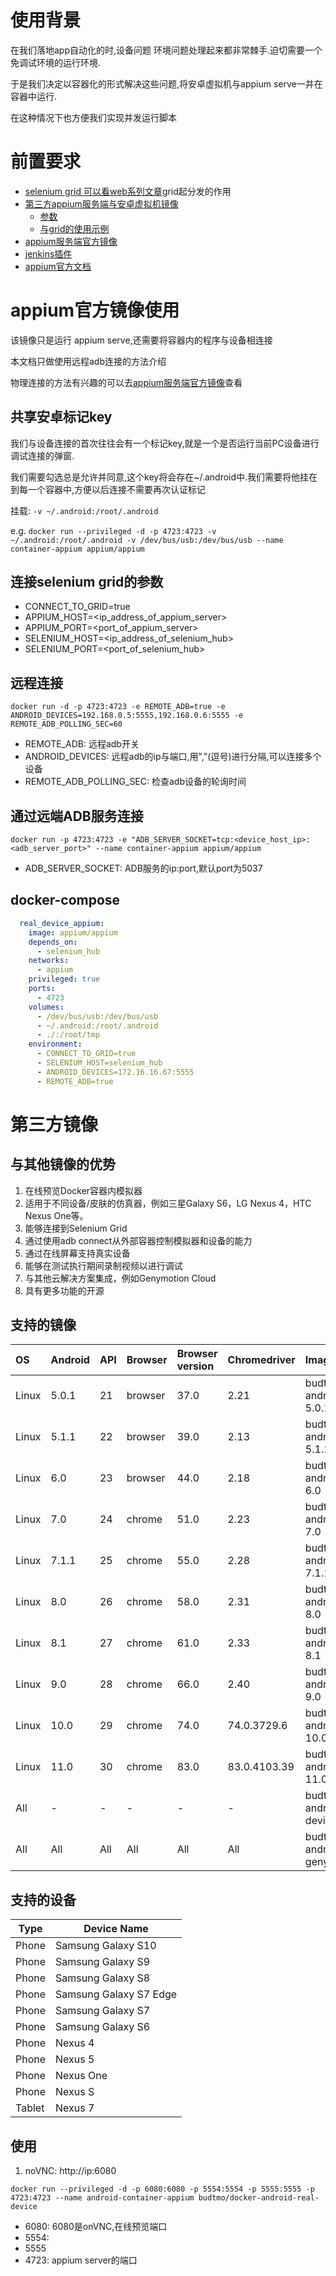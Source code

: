# 使用背景
在我们落地app自动化的时,设备问题 环境问题处理起来都非常棘手.迫切需要一个免调试环境的运行环境.

于是我们决定以容器化的形式解决这些问题,将安卓虚拟机与appium serve一并在容器中运行.

在这种情况下也方便我们实现并发运行脚本

# 前置要求
- [selenium grid 可以看web系列文章](../2.WEB自动化/13.selenium-grid使用.md#4.-docker构建)grid起分发的作用
- [第三方appium服务端与安卓虚拟机镜像](https://github.com/budtmo/docker-android)
    - [参数](https://github.com/budtmo/docker-android/blob/master/README_CUSTOM_CONFIG.md)
    - [与grid的使用示例](https://github.com/budtmo/docker-android/blob/master/README_APPIUM_AND_SELENIUM.md)
- [appium服务端官方镜像](https://hub.docker.com/r/appium/appium)
- [jenkins插件](https://github.com/budtmo/jenkins-plugin-vncviewer-docker-container)
- [appium官方文档](http://appium.io/)

# appium官方镜像使用
该镜像只是运行 appium serve,还需要将容器内的程序与设备相连接

本文档只做使用远程adb连接的方法介绍

物理连接的方法有兴趣的可以去[appium服务端官方镜像](https://hub.docker.com/r/appium/appium)查看
## 共享安卓标记key
我们与设备连接的首次往往会有一个标记key,就是一个是否运行当前PC设备进行调试连接的弹窗.

我们需要勾选总是允许并同意,这个key将会存在~/.android中.我们需要将他挂在到每一个容器中,方便以后连接不需要再次认证标记

挂载:
`-v ~/.android:/root/.android`

e.g.
`docker run --privileged -d -p 4723:4723 -v ~/.android:/root/.android -v /dev/bus/usb:/dev/bus/usb --name container-appium appium/appium`

## 连接selenium grid的参数
- CONNECT_TO_GRID=true
- APPIUM_HOST=<ip_address_of_appium_server>
- APPIUM_PORT=<port_of_appium_server>
- SELENIUM_HOST=<ip_address_of_selenium_hub>
- SELENIUM_PORT=<port_of_selenium_hub>

## 远程连接


`docker run -d -p 4723:4723 -e REMOTE_ADB=true -e ANDROID_DEVICES=192.168.0.5:5555,192.168.0.6:5555 -e REMOTE_ADB_POLLING_SEC=60`
- REMOTE_ADB: 远程adb开关
- ANDROID_DEVICES: 远程adb的ip与端口,用","(逗号)进行分隔,可以连接多个设备
- REMOTE_ADB_POLLING_SEC: 检查adb设备的轮询时间

## 通过远端ADB服务连接
`docker run -p 4723:4723 -e "ADB_SERVER_SOCKET=tcp:<device_host_ip>:<adb_server_port>" --name container-appium appium/appium`
- ADB_SERVER_SOCKET: ADB服务的ip:port,默认port为5037

## docker-compose
```yml
  real_device_appium:
    image: appium/appium
    depends_on:
      - selenium_hub
    networks:
      - appium
    privileged: true
    ports:
      - 4723
    volumes:
      - /dev/bus/usb:/dev/bus/usb
      - ~/.android:/root/.android
      - ./:/root/tmp
    environment:
      - CONNECT_TO_GRID=true
      - SELENIUM_HOST=selenium_hub
      - ANDROID_DEVICES=172.16.16.67:5555
      - REMOTE_ADB=true
```


# 第三方镜像
## 与其他镜像的优势
1. 在线预览Docker容器内模拟器
2. 适用于不同设备/皮肤的仿真器，例如三星Galaxy S6，LG Nexus 4，HTC Nexus One等。
3. 能够连接到Selenium Grid
4. 通过使用adb connect从外部容器控制模拟器和设备的能力
5. 通过在线屏幕支持真实设备
6. 能够在测试执行期间录制视频以进行调试
7. 与其他云解决方案集成，例如Genymotion Cloud
8. 具有更多功能的开源

## 支持的镜像
|OS   |Android   |API   |Browser   |Browser version   |Chromedriver   |Image   |Size   |
|:---|:---|:---|:---|:---|:---|:---|:---|
|Linux|5.0.1|21|browser|37.0|2.21|budtmo/docker-android-x86-5.0.1|[![](https://images.microbadger.com/badges/image/budtmo/docker-android-x86-5.0.1.svg)](https://microbadger.com/images/budtmo/docker-android-x86-5.0.1 "Get your own image badge on microbadger.com")|
|Linux|5.1.1|22|browser|39.0|2.13|budtmo/docker-android-x86-5.1.1|[![](https://images.microbadger.com/badges/image/budtmo/docker-android-x86-5.1.1.svg)](https://microbadger.com/images/budtmo/docker-android-x86-5.1.1 "Get your own image badge on microbadger.com")|
|Linux|6.0|23|browser|44.0|2.18|budtmo/docker-android-x86-6.0|[![](https://images.microbadger.com/badges/image/budtmo/docker-android-x86-6.0.svg)](https://microbadger.com/images/budtmo/docker-android-x86-6.0 "Get your own image badge on microbadger.com")|
|Linux|7.0|24|chrome|51.0|2.23|budtmo/docker-android-x86-7.0|[![](https://images.microbadger.com/badges/image/budtmo/docker-android-x86-7.0.svg)](https://microbadger.com/images/budtmo/docker-android-x86-7.0 "Get your own image badge on microbadger.com")|
|Linux|7.1.1|25|chrome|55.0|2.28|budtmo/docker-android-x86-7.1.1|[![](https://images.microbadger.com/badges/image/budtmo/docker-android-x86-7.1.1.svg)](https://microbadger.com/images/budtmo/docker-android-x86-7.1.1 "Get your own image badge on microbadger.com")|
|Linux|8.0|26|chrome|58.0|2.31|budtmo/docker-android-x86-8.0|[![](https://images.microbadger.com/badges/image/budtmo/docker-android-x86-8.0.svg)](https://microbadger.com/images/budtmo/docker-android-x86-8.0 "Get your own image badge on microbadger.com")|
|Linux|8.1|27|chrome|61.0|2.33|budtmo/docker-android-x86-8.1|[![](https://images.microbadger.com/badges/image/budtmo/docker-android-x86-8.1.svg)](https://microbadger.com/images/budtmo/docker-android-x86-8.1 "Get your own image badge on microbadger.com")|
|Linux|9.0|28|chrome|66.0|2.40|budtmo/docker-android-x86-9.0|[![](https://images.microbadger.com/badges/image/budtmo/docker-android-x86-9.0.svg)](https://microbadger.com/images/budtmo/docker-android-x86-9.0 "Get your own image badge on microbadger.com")|
|Linux|10.0|29|chrome|74.0|74.0.3729.6|budtmo/docker-android-x86-10.0|[![](https://images.microbadger.com/badges/image/budtmo/docker-android-x86-10.0.svg)](https://microbadger.com/images/budtmo/docker-android-x86-10.0 "Get your own image badge on microbadger.com")|
|Linux|11.0|30|chrome|83.0|83.0.4103.39|budtmo/docker-android-x86-11.0|[![](https://images.microbadger.com/badges/image/budtmo/docker-android-x86-11.0.svg)](https://microbadger.com/images/budtmo/docker-android-x86-11.0 "Get your own image badge on microbadger.com")|
|All |-|-|-|-|-|budtmo/docker-android-real-device|[![](https://images.microbadger.com/badges/image/budtmo/docker-android-real-device.svg)](https://microbadger.com/images/budtmo/docker-android-real-device "Get your own image badge on microbadger.com")|
|All|All|All|All|All|All|budtmo/docker-android-genymotion|[![](https://images.microbadger.com/badges/image/budtmo/docker-android-genymotion.svg)](https://microbadger.com/images/budtmo/docker-android-genymotion "Get your own image badge on microbadger.com")|

## 支持的设备
Type   | Device Name
-----  | -----
Phone  | Samsung Galaxy S10
Phone  | Samsung Galaxy S9
Phone  | Samsung Galaxy S8
Phone  | Samsung Galaxy S7 Edge
Phone  | Samsung Galaxy S7
Phone  | Samsung Galaxy S6
Phone  | Nexus 4
Phone  | Nexus 5
Phone  | Nexus One
Phone  | Nexus S
Tablet | Nexus 7

## 使用
1. noVNC: http://ip:6080

`docker run --privileged -d -p 6080:6080 -p 5554:5554 -p 5555:5555 -p 4723:4723 --name android-container-appium budtmo/docker-android-real-device`
- 6080: 6080是onVNC,在线预览端口
- 5554: 
- 5555
- 4723: appium server的端口
